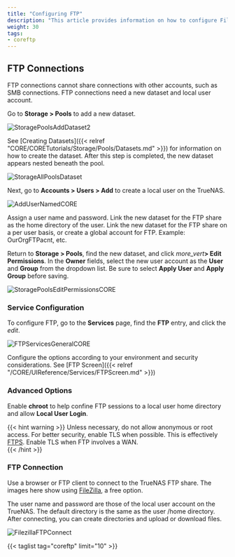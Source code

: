 ```yaml
---
title: "Configuring FTP"
description: "This article provides information on how to configure File Transfer Protocol (FTP) on your TrueNAS."
weight: 30
tags:
- coreftp
---
```



## FTP Connections

FTP connections cannot share connections with other accounts, such as SMB connections. FTP connections need a new dataset and local user account.

Go to **Storage > Pools** to add a new dataset.

![StoragePoolsAddDataset2](/images/CORE/13.0/StoragePoolsAddDataset2.png "Adding a New Dataset")

See [Creating Datasets]({{< relref "CORE/CORETutorials/Storage/Pools/Datasets.md" >}}) for information on how to create the dataset. After this step is completed, the new dataset appears nested beneath the pool.

![StorageAllPoolsDataset](/images/CORE/13.0/StorageAllPoolsDataset.png "New Dataset Listed")

Next, go to **Accounts > Users > Add** to create a local user on the TrueNAS.

![AddUserNamedCORE](/images/CORE/13.0/AddUserNamedCORE.png "Adding a New User Account")

Assign a user name and password. Link the new dataset for the FTP share as the home directory of the user.
Link the new dataset for the FTP share on a per user basis, or create a global account for FTP. Example: OurOrgFTPacnt, etc.

Return to **Storage > Pools**, find the new dataset, and click <i class="material-icons" aria-hidden="true" title="Options">more_vert</i>**> Edit Permissions**.
In the **Owner** fields, select the new user account as the **User** and **Group** from the dropdown list. 
Be sure to select **Apply User** and **Apply Group** before saving.

![StoragePoolsEditPermissionsCORE](/images/CORE/13.0/StoragePoolsEditPermissionsCORE.png "Basic Permissions Editor")

### Service Configuration

To configure FTP, go to the **Services** page, find the **FTP** entry, and click the <i class="material-icons" aria-hidden="true" title="Configure">edit</i>.

![FTPServicesGeneralCORE](/images/CORE/13.0/FTPServicesGeneralCORE.png "Services FTP Options")

Configure the options according to your environment and security considerations. See [FTP Screen]({{< relref "/CORE/UIReference/Services/FTPScreen.md" >}})

### Advanced Options

Enable **chroot** to help confine FTP sessions to a local user home directory and allow **Local User Login**.

{{< hint warning >}}
Unless necessary, do not allow anonymous or root access. For better security, enable TLS when possible.
This is effectively [FTPS](https://tools.ietf.org/html/rfc4217). 
Enable TLS when FTP involves a WAN.  
{{< /hint >}}

### FTP Connection

Use a browser or FTP client to connect to the TrueNAS FTP share.
The images here show using [FileZilla](https://sourceforge.net/projects/filezilla/), a free option.

The user name and password are those of the local user account on the TrueNAS.
The default directory is the same as the user <file>/home</file> directory.
After connecting, you can create directories and upload or download files.

![FilezillaFTPConnect](/images/CORE/FilezillaFTPConnect.png "Filezilla FTP Connection")
 
{{< taglist tag="coreftp" limit="10" >}}

